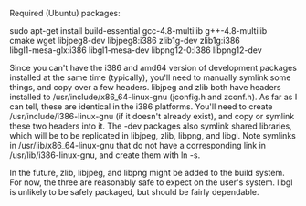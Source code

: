 Required (Ubuntu) packages:

sudo apt-get install build-essential gcc-4.8-multilib g++-4.8-multilib \
  cmake wget libjpeg8-dev libjpeg8:i386 zlib1g-dev zlib1g:i386 \
  libgl1-mesa-glx:i386 libgl1-mesa-dev libpng12-0:i386 libpng12-dev

Since you can't have the i386 and amd64 version of development packages
installed at the same time (typically), you'll need to manually
symlink some things, and copy over a few headers.  libjpeg and zlib
both have headers installed to /usr/include/x86_64-linux-gnu (jconfig.h
and zconf.h).  As far as I can tell, these are identical in the i386
platforms.  You'll need to create /usr/include/i386-linux-gnu (if it
doesn't already exist), and copy or symlink these two headers into it.
The -dev packages also symlink shared libraries, which will be to be
replicated in libjpeg, zlib, libpng, and libgl.  Note symlinks in
/usr/lib/x86_64-linux-gnu that do not have a corresponding link in
/usr/lib/i386-linux-gnu, and create them with ln -s.

In the future, zlib, libjpeg, and libpng might be added to the build
system.  For now, the three are reasonably safe to expect on the user's
system.  libgl is unlikely to be safely packaged, but should be fairly
dependable.


